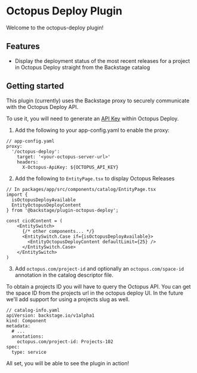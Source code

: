 # Octopus Deploy Plugin

Welcome to the octopus-deploy plugin!

## Features

- Display the deployment status of the most recent releases for a project in Octopus Deploy straight from the Backstage catalog

## Getting started

This plugin (currently) uses the Backstage proxy to securely communicate with the Octopus Deploy API.

To use it, you will need to generate an [API Key](https://octopus.com/docs/octopus-rest-api/how-to-create-an-api-key) within Octopus Deploy.

1. Add the following to your app-config.yaml to enable the proxy:

```
// app-config.yaml
proxy:
  '/octopus-deploy':
    target: '<your-octopus-server-url>'
    headers:
      X-Octopus-ApiKey: ${OCTOPUS_API_KEY}
```

2. Add the following to `EntityPage.tsx` to display Octopus Releases

```
// In packages/app/src/components/catalog/EntityPage.tsx
import {
  isOctopusDeployAvailable
  EntityOctopusDeployContent
} from '@backstage/plugin-octopus-deploy';

const cicdContent = (
    <EntitySwitch>
      {/* other components... */}
      <EntitySwitch.Case if={isOctopusDeployAvailable}>
        <EntityOctopusDeployContent defaultLimit={25} />
      </EntitySwitch.Case>
    </EntitySwitch>
)
```

3. Add `octopus.com/project-id` and optionally an `octopus.com/space-id` annotation in the catalog descriptor file.

To obtain a projects ID you will have to query the Octopus API. You can get the space ID from the projects url in the octopus deploy UI. In the future we'll add support for using a projects slug as well.

```
// catalog-info.yaml
apiVersion: backstage.io/v1alpha1
kind: Component
metadata:
  # ...
  annotations:
    octopus.com/project-id: Projects-102
spec:
  type: service
```

All set, you will be able to see the plugin in action!

